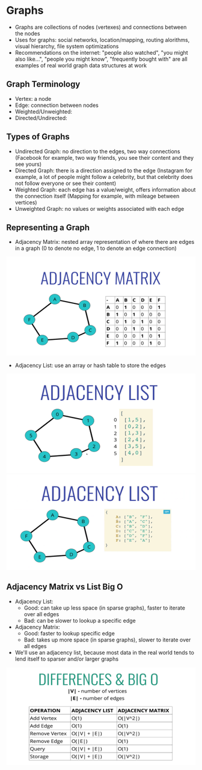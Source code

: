 # Graphs

- Graphs are collections of nodes (vertexes) and connections between the nodes
- Uses for graphs: social networks, location/mapping, routing alorithms, visual hierarchy, file system optimizations
- Recommendations on the internet: "people also watched", "you might also like...", "people you might know", "frequently bought with" are all examples of real world graph data structures at work

## Graph Terminology

- Vertex: a node
- Edge: connection between nodes
- Weighted/Unweighted:
- Directed/Undirected:

## Types of Graphs

- Undirected Graph: no direction to the edges, two way connections (Facebook for example, two way friends, you see their content and they see yours)
- Directed Graph: there is a direction assigned to the edge (Instagram for example, a lot of people might follow a celebrity, but that celebrity does not follow everyone or see their content)
- Weighted Graph: each edge has a value/weight, offers information about the connection itself (Mapping for example, with mileage between vertices)
- Unweighted Graph: no values or weights associated with each edge

## Representing a Graph

- Adjacency Matrix: nested array representation of where there are edges in a graph (0 to denote no edge, 1 to denote an edge connection)

![image](images/AdjacencyMatrix.png)

- Adjacency List: use an array or hash table to store the edges

![image](images/AdjacencyList.png)
![image](images/AdjacencyList2.png)

## Adjacency Matrix vs List Big O

- Adjacency List:
  - Good: can take up less space (in sparse graphs), faster to iterate over all edges
  - Bad: can be slower to lookup a specific edge
- Adjacency Matrix:
  - Good: faster to lookup specific edge
  - Bad: takes up more space (in sparse graphs), slower to iterate over all edges
- We'll use an adjacency list, because most data in the real world tends to lend itself to sparser and/or larger graphs

![image](images/BigO.png)
